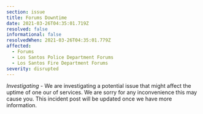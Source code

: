 ```yaml
---
section: issue
title: Forums Downtime
date: 2021-03-26T04:35:01.719Z
resolved: false
informational: false
resolvedWhen: 2021-03-26T04:35:01.779Z
affected:
  - Forums
  - Los Santos Police Department Forums
  - Los Santos Fire Department Forums
severity: disrupted
---
```

*Investigating* - We are investigating a potential issue that might affect the uptime of one our of services. We are sorry for any inconvenience this may cause you. This incident post will be updated once we have more information.